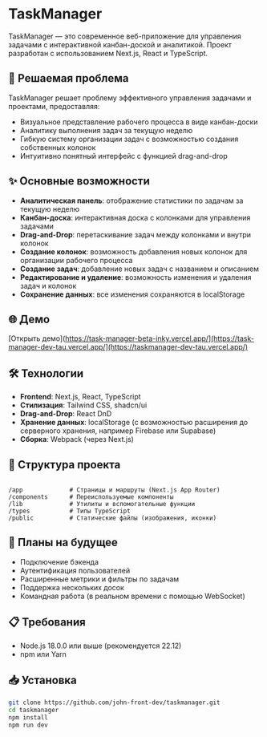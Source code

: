# TaskManager

TaskManager — это современное веб-приложение для управления задачами с интерактивной канбан-доской и аналитикой. Проект разработан с использованием Next.js, React и TypeScript.

## 🚀 Решаемая проблема

TaskManager решает проблему эффективного управления задачами и проектами, предоставляя:

- Визуальное представление рабочего процесса в виде канбан-доски
- Аналитику выполнения задач за текущую неделю
- Гибкую систему организации задач с возможностью создания собственных колонок
- Интуитивно понятный интерфейс с функцией drag-and-drop

## ✨ Основные возможности

- **Аналитическая панель**: отображение статистики по задачам за текущую неделю
- **Канбан-доска**: интерактивная доска с колонками для управления задачами
- **Drag-and-Drop**: перетаскивание задач между колонками и внутри колонок
- **Создание колонок**: возможность добавления новых колонок для организации рабочего процесса
- **Создание задач**: добавление новых задач с названием и описанием
- **Редактирование и удаление**: возможность изменения и удаления задач и колонок
- **Сохранение данных**: все изменения сохраняются в localStorage

## 🌐 Демо

[Открыть демо](https://task-manager-beta-inky.vercel.app/](https://task-manager-dev-tau.vercel.app/](https://taskmanager-dev-tau.vercel.app/)

## 🛠️ Технологии

- **Frontend**: Next.js, React, TypeScript
- **Стилизация**: Tailwind CSS, shadcn/ui
- **Drag-and-Drop**: React DnD
- **Хранение данных**: localStorage (с возможностью расширения до серверного хранения, например Firebase или Supabase)
- **Сборка**: Webpack (через Next.js)

## 📁 Структура проекта

```

/app             # Страницы и маршруты (Next.js App Router)
/components      # Переиспользуемые компоненты
/lib             # Утилиты и вспомогательные функции
/types           # Типы TypeScript
/public          # Статические файлы (изображения, иконки)

```

## 🧩 Планы на будущее

- Подключение бэкенда
- Аутентификация пользователей
- Расширенные метрики и фильтры по задачам
- Поддержка нескольких досок
- Командная работа (в реальном времени с помощью WebSocket)

## 📋 Требования

- Node.js 18.0.0 или выше (рекомендуется 22.12)
- npm или Yarn

## 📥 Установка

```bash
git clone https://github.com/john-front-dev/taskmanager.git
cd taskmanager
npm install
npm run dev
```
